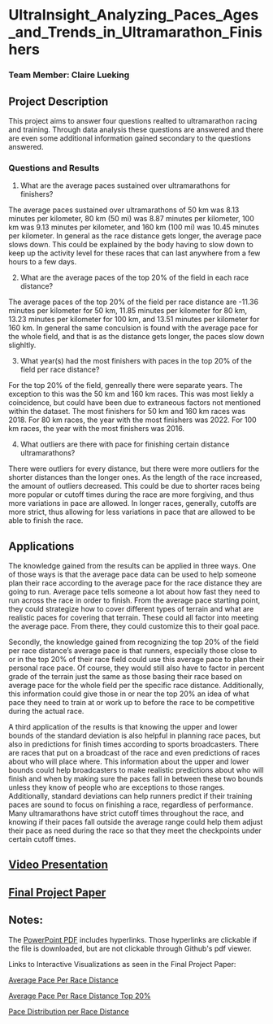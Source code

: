 # UltraInsight_Analyzing_Paces_Ages_and_Trends_in_Ultramarathon_Finishers

### Team Member: Claire Lueking

## Project Description
This project aims to answer four questions realted to ultramarathon racing and training. Through data analysis these questions are answered and there are even some additional information gained secondary to the questions answered.

### Questions and Results
1. What are the average paces sustained over ultramarathons for finishers?

The average paces sustained over ultramarathons of 50 km was 8.13 minutes per kilometer, 80 km (50 mi) was 8.87 minutes per kilometer, 100 km was 9.13 minutes per kilometer, and 160 km (100 mi) was 10.45 minutes per kilometer. In general as the race distance gets longer, the average pace slows down. This could be explained by the body having to slow down to keep up the activity level for these races that can last anywhere from a few hours to a few days.


2. What are the average paces of the top 20% of the field in each race distance? 

The average paces of the top 20% of the field per race distance are -11.36 minutes per kilometer for 50 km, 11.85 minutes per kilometer for 80 km, 13.23 minutes per kilometer for 100 km, and 13.51 minutes per kilometer for 160 km. In general the same conculsion is found with the average pace for the whole field, and that is as the distance gets longer, the paces slow down slighltly.


3. What year(s) had the most finishers with paces in the top 20% of the field per race distance? 

For the top 20% of the field, genreally there were separate years. The exception to this was the 50 km and 160 km races. This was most liekly a coincidence, but could have been due to extraneous factors not mentioned within the dataset. The most finishers for 50 km and 160 km races was 2018. For 80 km races, the year with the most finishers was 2022. For 100 km races, the year with the most finishers was 2016. 


4. What outliers are there with pace for finishing certain distance ultramarathons?

There were outliers for every distance, but there were more outliers for the shorter distances than the longer ones. As the length of the race increased, the amount of outliers decreased. This could be due to shorter races being more popular or cutoff times during the race are more forgiving, and thus more variations in pace are allowed. In longer races, generally, cutoffs are more strict, thus allowing for less variations in pace that are allowed to be able to finish the race.

## Applications

The knowledge gained from the results can be applied in three ways. One of those ways is that the average pace data can be used to help someone plan their race according to the average pace for the race distance they are going to run. Average pace tells someone a lot about how fast they need to run across the race in order to finish. From the average pace starting point, they could strategize how to cover different types of terrain and what are realistic paces for covering that terrain. These could all factor into meeting the average pace. From there, they could customize this to their goal pace.

Secondly, the knowledge gained from recognizing the top 20% of the field per race distance’s average pace is that runners, especially those close to or in the top 20% of their race field could use this average pace to plan their personal race pace. Of course, they would still also have to factor in percent grade of the terrain just the same as those basing their race based on average pace for the whole field per the specific race distance. Additionally, this information could give those in or near the top 20% an idea of what pace they need to train at or work up to before the race to be competitive during the actual race.

A third application of the results is that knowing the upper and lower bounds of the standard deviation is also helpful in planning race paces, but also in predictions for finish times according to sports broadcasters. There are races that put on a broadcast of the race and even predictions of races about who will place where. This information about the upper and lower bounds could help broadcasters to make realistic predictions about who will finish and when by making sure the paces fall in between these two bounds unless they know of people who are exceptions to those ranges. Additionally, standard deviations can help runners predict if their training paces are sound to focus on finishing a race, regardless of performance. Many ultramarathons have strict cutoff times throughout the race, and knowing if their paces fall outside the average range could help them adjust their pace as need during the race so that they meet the checkpoints under certain cutoff times.


## [Video Presentation](https://youtu.be/I95pT6-J3iM)


## [Final Project Paper](./14_UltraInsightAnalyzingPacesAgesandTrendsinUltramarathonFinishers_Part4.pdf)


## Notes:
The [PowerPoint PDF](./14_UltraInsightAnalyzingPacesAgesandTrendsinUltramarathonFinishers_Part1.pdf) includes hyperlinks. Those hyperlinks are clickable if the file is downloaded, but are not clickable through Github's pdf viewer.


Links to Interactive Visualizations as seen in the Final Project Paper:

[Average Pace Per Race Distance](https://clueking2.github.io/average_pace_race_distances.html)

[Average Pace Per Race Distance Top 20%](https://clueking2.github.io/average_pace_race_distance_top_20_percent.html)

[Pace Distribution per Race Distance](https://clueking2.github.io/pace_distribution_race_distance.html)
